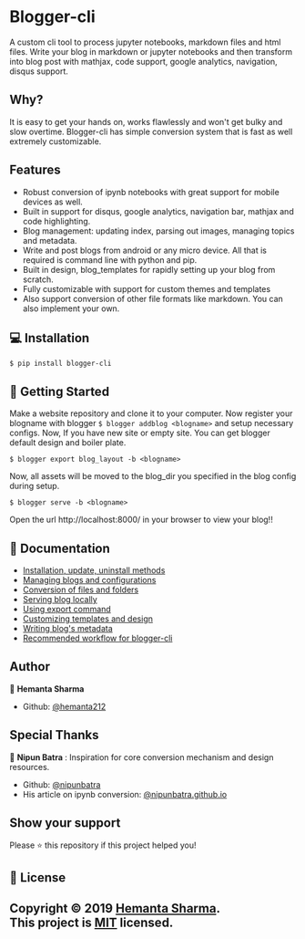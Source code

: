 # Blogger-cli
A custom cli tool to process jupyter notebooks, markdown files and html files. Write your blog in markdown or jupyter notebooks and then transform into blog post with mathjax, code support, google analytics, navigation, disqus support.


## Why?
It is easy to get your hands on, works flawlessly and won't get bulky and slow overtime.
Blogger-cli has simple conversion system that is fast as well extremely customizable.


## Features
* Robust conversion of ipynb notebooks with great support for mobile devices as well.
* Built in support for disqus, google analytics, navigation bar, mathjax and code highlighting.
* Blog management: updating index, parsing out images, managing topics and metadata.
* Write and post blogs from android or any micro device. All that is required is command line with python and pip.
* Built in design, blog_templates for rapidly setting up your blog from scratch.
* Fully customizable with support for custom themes and templates
* Also support conversion of other file formats like markdown. You can also implement your own.


## 💻 Installation
```
$ pip install blogger-cli
```

## 🚀 Getting Started
Make a website repository and clone it to your computer. Now register your blogname with blogger
```$ blogger addblog <blogname>```
and setup necessary configs. Now, If you have new site or empty site. You can get blogger default design and boiler plate.
```
$ blogger export blog_layout -b <blogname>
```
Now, all assets will be moved to the blog_dir you specified in the blog config during setup.
```
$ blogger serve -b <blogname>
```
Open the url http://localhost:8000/ in your browser to view your blog!!

## 📖 Documentation
- [Installation, update, uninstall methods](https://github.com/hemanta212/blogger-cli/blob/master/blogger_cli/docs/installation.md)
- [Managing blogs and configurations](https://github.com/hemanta212/blogger-cli/blob/master/blogger_cli/docs/blog_management.md)
- [Conversion of files and folders](https://github.com/hemanta212/blogger-cli/blob/master/blogger_cli/docs/conversion.md)
- [Serving blog locally](https://github.com/hemanta212/blogger-cli/blob/master/blogger_cli/docs/serving_blog_locally.md)
- [Using export command](https://github.com/hemanta212/blogger-cli/blob/master/blogger_cli/docs/export.md)
- [Customizing templates and design](https://github.com/hemanta212/blogger-cli/blob/master/blogger_cli/docs/customizing.md)
- [Writing blog's metadata](https://github.com/hemanta212/blogger-cli/blob/master/blogger_cli/docs/meta.md)
- [Recommended workflow for blogger-cli](https://github.com/hemanta212/blogger-cli/blob/master/blogger_cli/docs/workflow.md)

## Author

👤 **Hemanta Sharma**
- Github: [@hemanta212](https://github.com/hemanta212)

## Special Thanks

👤 **Nipun Batra** : Inspiration for core conversion mechanism and design resources.
- Github: [@nipunbatra](https://github.com/nipunbatra)
- His article on ipynb conversion: [@nipunbatra.github.io](https://nipunbatra.github.io/blog/2017/Jupyter-powered-blog.html)

## Show your support

Please ⭐️ this repository if this project helped you!

## 📝 License
Copyright © 2019 [Hemanta Sharma](https://github.com/kefranabg).<br />
This project is [MIT](https://github.com/hemanta212/blogger-cli/blob/master/LICENSE) licensed.
---
